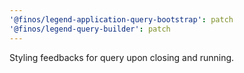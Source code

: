 ```yaml
---
'@finos/legend-application-query-bootstrap': patch
'@finos/legend-query-builder': patch
---
```


Styling feedbacks for query upon closing and running.
